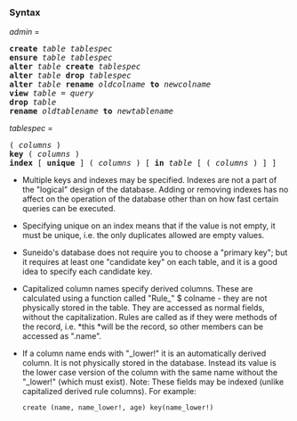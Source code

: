 ### Syntax

*admin* = 
<pre>
<b>create</b> <i>table</i> <i>tablespec</i>
<b>ensure</b> <i>table</i> <i>tablespec</i>
<b>alter</b> <i>table</i> <b>create</b> <i>tablespec</i>
<b>alter</b> <i>table</i> <b>drop</b> <i>tablespec</i>
<b>alter</b> <i>table</i> <b>rename</b> <i>oldcolname</i> <b>to</b> <i>newcolname</i>
<b>view</b> <i>table</i> = <i>query</i>
<b>drop</b> <i>table</i>
<b>rename</b> <i>oldtablename</i> <b>to</b> <i>newtablename</i>
</pre>

*tablespec* =
<pre>
( <i>columns</i> )
<b>key</b> ( <i>columns</i> )
<b>index</b> [ <b>unique</b> ] ( <i>columns</i> ) [ <b>in</b> <i>table</i> [ ( <i>columns</i> ) ] ]
</pre>

-	Multiple keys and indexes may be specified.  Indexes are not a part of the "logical" design of the database.  Adding or removing indexes has no affect on the operation of the database other than on how fast certain queries can be executed.
-	Specifying unique on an index means that if the value is not empty, it must be unique, i.e. the only duplicates allowed are empty values.
-	Suneido's database does not require you to choose a "primary key"; but it requires at least one "candidate key" on each table, and it is a good idea to specify each candidate key.
-	Capitalized column names specify derived columns. These are calculated using a function called "Rule_" $ colname - they are not physically stored in the table. They are accessed as normal fields, without the capitalization. Rules are called as if they were methods of the record, i.e. *this *will be the record, so other members can be accessed as ".name".
-	If a column name ends with "_lower!" it is an automatically derived column. It is not physically stored in the database. Instead its value is the lower case version of the column with the same name without the "_lower!" (which must exist). Note: These fields may be indexed (unlike capitalized derived rule columns). For example:
	
	``` suneido
	create (name, name_lower!, age) key(name_lower!)
	```